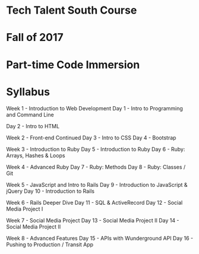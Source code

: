# Tech Talent South Course
# Fall of 2017
# Part-time Code Immersion

# Syllabus
Week 1 - Introduction to Web Development
Day 1 - Intro to Programming and Command Line

Day 2 - Intro to HTML


Week 2 - Front-end Continued
Day 3 - Intro to CSS
Day 4 - Bootstrap

Week 3 - Introduction to Ruby
Day 5 - Introduction to Ruby
Day 6 - Ruby: Arrays, Hashes & Loops

Week 4 - Advanced Ruby
Day 7 - Ruby: Methods
Day 8 - Ruby: Classes / Git

Week 5 - JavaScript and Intro to Rails
Day 9 - Introduction to JavaScript & jQuery
Day 10 - Introduction to Rails
 
Week 6 - Rails Deeper Dive
Day 11 - SQL & ActiveRecord
Day 12 - Social Media Project I

Week 7 - Social Media Project
Day 13 - Social Media Project II
Day 14 - Social Media Project II

Week 8 - Advanced Features
Day 15 - APIs with Wunderground API
Day 16 - Pushing to Production / Transit App
